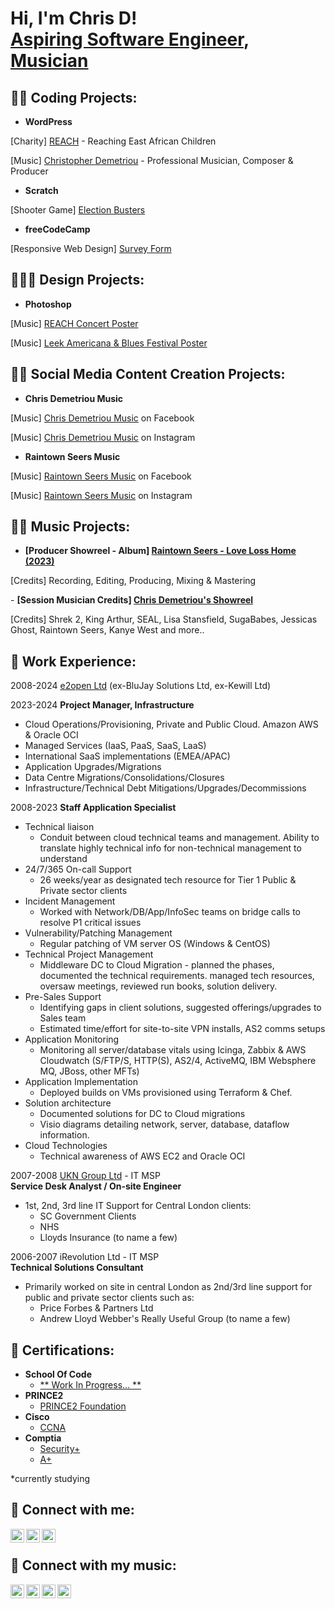 <h1>Hi, I'm Chris D! <br/>
<a href="https://www.linkedin.com/in/chrisademetriou/">Aspiring Software Engineer</a>, <a href="https://raintownseers.bandcamp.com/album/love-loss-home">Musician</a></h1>

<h2>👨‍💻 Coding Projects:</h2>

- <b>WordPress</b>
<p>[Charity] <a target="_blank" rel="noopener noreferrer" href="https://reach-children-uganda.org.uk/">REACH</a> - Reaching East African Children </p>
<p>[Music] <a target="_blank" rel="noopener noreferrer" href="https://christopherdemetriou.com/">Christopher Demetriou</a> - Professional Musician, Composer & Producer</p>

- <b>Scratch</b>
<p>[Shooter Game] <a target="_blank" rel="noopener noreferrer" href="https://scratch.mit.edu/projects/1038121549/">Election Busters</a></p>

- <b>freeCodeCamp</b>
<p>[Responsive Web Design] <a target="_blank" rel="noopener noreferrer" href="">Survey Form</a></p>

<h2>👨🏻‍🎨 Design Projects:</h2>

- <b>Photoshop</b>
<p>[Music] <a target="_blank" rel="noopener noreferrer" href="https://reach-children-uganda.org.uk/wp-content/uploads/2024/02/reachconcert20240322v3-lo.png">REACH Concert Poster</a></p>
<p>[Music] <a target="_blank" rel="noopener noreferrer" href="https://www.facebook.com/photo/?fbid=1149023089350744&set=pcb.1149022459350807">Leek Americana & Blues Festival Poster</a></p>

<h2>👨‍💻 Social Media Content Creation Projects:</h2>

- <b>Chris Demetriou Music</b>
<p>[Music] <a target="_blank" rel="noopener noreferrer" href="https://facebook.com/chrisdemetrioumusic">Chris Demetriou Music</a> on Facebook</p>
<p>[Music]  <a target="_blank" rel="noopener noreferrer" href="https://instagram.com/chrisdemetrioumusic">Chris Demetriou Music</a> on Instagram</p>

- <b>Raintown Seers Music</b>
<p>[Music] <a target="_blank" rel="noopener noreferrer" href="https://facebook.com/raintownseersuk">Raintown Seers Music</a> on Facebook</p>
<p>[Music] <a target="_blank" rel="noopener noreferrer" href="https://instagram.com/raintownseers">Raintown Seers Music</a> on Instagram</p>

<h2>👨‍💻 Music Projects:</h2>

- <b>[Producer Showreel - Album] <a target="_blank" rel="noopener noreferrer" href="https://raintownseers.bandcamp.com/album/love-loss-home/">Raintown Seers - Love Loss Home (2023)</a></b>
<p>[Credits] Recording, Editing, Producing, Mixing & Mastering</a></p>
- <b>[Session Musician Credits] <a target="_blank" rel="noopener noreferrer" href="https://open.spotify.com/playlist/6twYNV9KgDPazRfFAWid6x?si=712c367748eb4946">Chris Demetriou's Showreel</a></b>
<p>[Credits] Shrek 2, King Arthur, SEAL, Lisa Stansfield, SugaBabes, Jessicas Ghost, Raintown Seers, Kanye West and more..</a></p>


<h2>🥇 Work Experience:</h2>
<p>2008-2024 <a target="_blank" rel="noopener noreferrer" href="https://e2open.com">e2open Ltd</a> (ex-BluJay Solutions Ltd, ex-Kewill Ltd)</p>
<p>2023-2024 <strong>Project Manager, Infrastructure</strong></p>
<ul style="list-style-type:disc;">
    <li>Cloud Operations/Provisioning, Private and Public Cloud. Amazon AWS &amp; Oracle OCI</li>
    <li>Managed Services (IaaS, PaaS, SaaS, LaaS)</li>
    <li>International SaaS implementations (EMEA/APAC)</li>
    <li>Application Upgrades/Migrations</li>
    <li>Data Centre Migrations/Consolidations/Closures</li>
    <li>Infrastructure/Technical Debt Mitigations/Upgrades/Decommissions</li>
</ul>
<p>2008-2023 <strong>Staff Application Specialist</strong></p>
<ul>
    <li>Technical liaison<ul>
            <li>Conduit between cloud technical teams and management. Ability to translate highly technical info for non-technical management to understand</li>
        </ul>
    </li>
    <li>24/7/365 On-call Support<ul>
            <li>26 weeks/year as designated tech resource for Tier 1 Public &amp; Private sector clients&nbsp;</li>
        </ul>
    </li>
    <li>Incident Management<ul>
            <li>Worked with Network/DB/App/InfoSec teams on bridge calls to resolve P1 critical issues</li>
        </ul>
    </li>
    <li>Vulnerability/Patching Management<ul>
            <li>Regular patching of VM server OS (Windows &amp; CentOS)</li>
        </ul>
    </li>
    <li>Technical Project Management<ul>
            <li>Middleware DC to Cloud Migration - planned the phases, documented the technical requirements. managed tech resources, oversaw meetings, reviewed run books, solution delivery.</li>
        </ul>
    </li>
    <li>Pre-Sales Support<ul>
            <li>Identifying gaps in client solutions, suggested offerings/upgrades to Sales team</li>
            <li>Estimated time/effort for site-to-site VPN installs, AS2 comms setups</li>
        </ul>
    </li>
    <li>Application Monitoring<ul>
            <li>Monitoring all server/database vitals using Icinga, Zabbix &amp; AWS Cloudwatch (S/FTP/S, HTTP(S), AS2/4, ActiveMQ, IBM Websphere MQ, JBoss, other MFTs)</li>
        </ul>
    </li>
    <li>Application Implementation<ul>
            <li>Deployed builds on VMs provisioned using Terraform &amp; Chef.</li>
        </ul>
    </li>
    <li>Solution architecture<ul>
            <li>Documented solutions for DC to Cloud migrations</li>
            <li>Visio diagrams detailing network, server, database, dataflow information.</li>
        </ul>
    </li>
    <li>Cloud Technologies<ul>
            <li>Technical awareness of AWS EC2 and Oracle OCI</li>
        </ul>
    </li>
</ul>
<p>2007-2008 <a target="_blank" rel="noopener noreferrer" href="https://www.ukngroup.com/">UKN Group Ltd</a> - IT MSP<br><strong>Service Desk Analyst / On-site Engineer</strong></p>
<ul>
    <li>1st, 2nd, 3rd line IT Support for Central London clients:&nbsp;<ul>
            <li>SC Government Clients</li>
            <li>NHS</li>
            <li>Lloyds Insurance (to name a few)</li>
        </ul>
    </li>
</ul>
<p>2006-2007 iRevolution Ltd - IT MSP<br><strong>Technical Solutions Consultant</strong></p>
<ul>
    <li>Primarily worked on site in central London as 2nd/3rd line support for public and private sector clients such as:<ul>
            <li>Price Forbes &amp; Partners Ltd</li>
            <li>Andrew Lloyd Webber's Really Useful Group (to name a few)</li>
        </ul>
    </li>
</ul>


<h2>🥇 Certifications:</h2>
<ul>
    <li><strong>School Of Code</strong>
        <ul>
            <li><a target="_blank" rel="noopener noreferrer" href="">** Work In Progress... **</a></li>
        </ul>
    <li><strong>PRINCE2</strong>
        <ul>
            <li><a target="_blank" rel="noopener noreferrer" href="https://www.datrixtraining.com/course/project-and-programme-management/prince2-training/prince2-foundation">PRINCE2 Foundation</a></li>
        </ul>
    </li>
    <li><strong>Cisco</strong>
        <ul>
            <li><a target="_blank" rel="noopener noreferrer" href="https://www.cisco.com/site/us/en/learn/training-certifications/certifications/enterprise/ccna/index.html">CCNA</a></li>
        </ul>
    </li>
    <li><a><strong>Comptia</strong></a>
        <ul>
            <li><a target="_blank" rel="noopener noreferrer" href="https://www.comptia.org/certifications/security">Security+</a></li>
            <li><a target="_blank" rel="noopener noreferrer" href="https://www.comptia.org/certifications/a">A+</a></li>
        </ul>
    </li>
</ul>
<p>*currently studying</p>
<h2> 🤳 Connect with me:</h2>

[<img align="left" alt="Chris D | Linkedin" width="22px" src="https://cdn.jsdelivr.net/npm/simple-icons@11.10.0/icons/linkedin.svg" />][linkedin]
[<img align="left" alt="Chris D | Linktree" width="22px" src="https://cdn.jsdelivr.net/npm/simple-icons@11.10.0/icons/linktree.svg" />][linktree]
[<img align="left" alt="Chris D | Twitter" width="22px" src="https://cdn.jsdelivr.net/npm/simple-icons@11.10.0/icons/twitter.svg" />][twitter]

[linkedin]: https://linkedin.com/in/infosecchrisd
[linktree]: https://linktr.ee/infosecchrisd
[twitter]: https://twitter.com/infosecchrisd
<br>
<h2> 🎵 Connect with my music:</h2>

[<img align="left" alt="Raintown Seers | Bandcamp" width="22px" src="https://cdn.jsdelivr.net/npm/simple-icons@11.10.0/icons/bandcamp.svg" />][bandcamp]
[<img align="left" alt="Raintown Seers | YouTube" width="22px" src="https://cdn.jsdelivr.net/npm/simple-icons@11.10.0/icons/youtube.svg" />][youtube]
[<img align="left" alt="Raintown Seers | Instagram" width="22px" src="https://cdn.jsdelivr.net/npm/simple-icons@11.10.0/icons/instagram.svg" />][instagram]
[<img align="left" alt="Raintown Seers | Facebook" width="22px" src="https://cdn.jsdelivr.net/npm/simple-icons@11.10.0/icons/facebook.svg" />][facebook]

[bandcamp]: https://raintownseers.bandcamp.com/album/love-loss-home
[youtube]: https://www.youtube.com/@raintownseers/videos
[instagram]: https://www.instagram.com/raintownseers
[facebook]: https://facebook.com/raintownseersuk
<!--
Here are some ideas to get you started:

- 🔭 I’m currently working on ...
- 🌱 I’m currently learning ...
- 👯 I’m looking to collaborate on ...
- 🤔 I’m looking for help with ...
- 💬 Ask me about ...
- 📫 How to reach me: ...
- 😄 Pronouns: ...
- ⚡ Fun fact: ..
**infosecchrisd/infosecchrisd** is a ✨ _special_ ✨ repository because its `README.md` (this file) appears on your GitHub profile.-->
